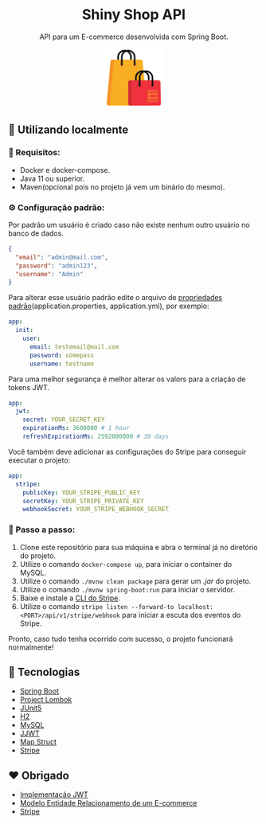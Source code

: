 <h1 align="center">Shiny Shop API</h1>
<p align="center">API para um E-commerce desenvolvida com Spring Boot.</p>

<p align="center">
    <img src="./.github/shiny-shop-logo-api.png" width="120" />
</p>

## :wrench: Utilizando localmente

### :mag_right: Requisitos:

* Docker e docker-compose.
* Java 11 ou superior.
* Maven(opcional pois no projeto já vem um binário do mesmo).

### :gear: Configuração padrão:

Por padrão um usuário é criado caso não existe nenhum outro usuário no banco de dados.


```json
{
  "email": "admin@mail.com",
  "password": "admin123",
  "username": "Admin"
}
```

Para alterar esse usuário padrão edite o arquivo de [propriedades padrão](https://github.com/SilvanoGPM/spring-boot-jwt-boilerplate/blob/main/src/main/resources/application.yml)(application.properties, application.yml), por exemplo:

```yml
app:
  init:
    user:
      email: testemail@mail.com
      password: somepass
      username: testname
```

Para uma melhor segurança é melhor alterar os valors para a criação de tokens JWT.

```yml
app:
  jwt:
    secret: YOUR_SECRET_KEY
    expirationMs: 3600000 # 1 hour
    refreshExpirationMs: 2592000000 # 30 days
```

Você também deve adicionar as configurações do Stripe para conseguir executar o projeto:

```yml
app:
  stripe:
    publicKey: YOUR_STRIPE_PUBLIC_KEY
    secretKey: YOUR_STRIPE_PRIVATE_KEY
    webhookSecret: YOUR_STRIPE_WEBHOOK_SECRET
```

### :athletic_shoe: Passo a passo:

1. Clone este repositório para sua máquina e abra o terminal já no diretório do projeto. 
2. Utilize o comando `docker-compose up`, para iniciar o container do MySQL.
3. Utilize o comando `./mvnw clean package` para gerar um *.jar* do projeto.
4. Utilize o comando `./mvnw spring-boot:run` para iniciar o servidor.
5. Baixe e instale a [CLI do Stripe](https://stripe.com/docs/stripe-cli?locale=pt-BR).
6. Utilize o comando `stripe listen --forward-to localhost:<PORT>/api/v1/stripe/webhook` para iniciar a escuta dos eventos do Stripe.

Pronto, caso tudo tenha ocorrido com sucesso, o projeto funcionará normalmente!

## :rocket: Tecnologias

* [Spring Boot](https://spring.io/projects/spring-boot)
* [Project Lombok](https://projectlombok.org/)
* [JUnit5](https://junit.org/junit5/)
* [H2](http://www.h2database.com/html/features.html)
* [MySQL](https://www.mysql.com/)
* [JJWT](https://mvnrepository.com/artifact/io.jsonwebtoken/jjwt)
* [Map Struct](https://mapstruct.org/)
* [Stripe](https://stripe.com)

## :heart: Obrigado

- [Implementação JWT](https://github.com/bezkoder/spring-boot-refresh-token-jwt)
- [Modelo Entidade Relacionamento de um E-commerce](https://netbeans.apache.org/kb/docs/javaee/ecommerce/images/affablebean-erd.png)
- [Stripe](https://stripe.com)
